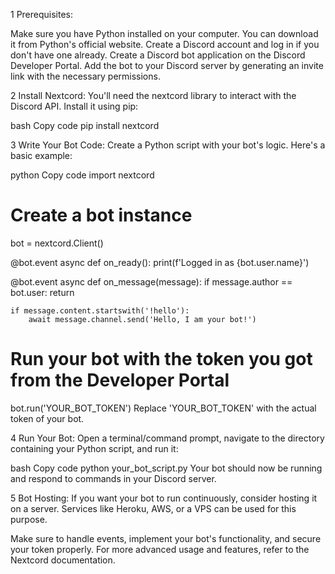 1 Prerequisites:

Make sure you have Python installed on your computer. You can download it from Python's official website.
Create a Discord account and log in if you don't have one already.
Create a Discord bot application on the Discord Developer Portal.
Add the bot to your Discord server by generating an invite link with the necessary permissions.

2 Install Nextcord:
You'll need the nextcord library to interact with the Discord API. Install it using pip:

bash
Copy code
pip install nextcord

3 Write Your Bot Code:
Create a Python script with your bot's logic. Here's a basic example:

python
Copy code
import nextcord

# Create a bot instance
bot = nextcord.Client()

@bot.event
async def on_ready():
    print(f'Logged in as {bot.user.name}')

@bot.event
async def on_message(message):
    if message.author == bot.user:
        return

    if message.content.startswith('!hello'):
        await message.channel.send('Hello, I am your bot!')

# Run your bot with the token you got from the Developer Portal
bot.run('YOUR_BOT_TOKEN')
Replace 'YOUR_BOT_TOKEN' with the actual token of your bot.

4 Run Your Bot:
Open a terminal/command prompt, navigate to the directory containing your Python script, and run it:

bash
Copy code
python your_bot_script.py
Your bot should now be running and respond to commands in your Discord server.

5 Bot Hosting:
If you want your bot to run continuously, consider hosting it on a server. Services like Heroku, AWS, or a VPS can be used for this purpose.

Make sure to handle events, implement your bot's functionality, and secure your token properly. For more advanced usage and features, refer to the Nextcord documentation.
